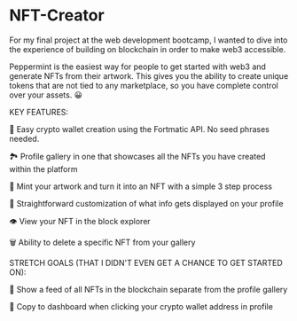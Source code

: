 # NFT-Creator

For my final project at the web development bootcamp, I wanted to dive into the experience of building on blockchain in order to make web3 accessible. 

Peppermint is the easiest way for people to get started with web3 and generate NFTs from their artwork. This gives you the ability to create unique tokens that are not tied to any marketplace, so you have complete control over your assets. 😀

KEY FEATURES:


🔑 Easy crypto wallet creation using the Fortmatic API. No seed phrases needed.

🏞 Profile gallery in one that showcases all the NFTs you have created within the platform 

💎 Mint your artwork and turn it into an NFT with a simple 3 step process

👤 Straightforward customization of what info gets displayed on your profile

👁 View your NFT in the block explorer

🗑 Ability to delete a specific NFT from your gallery 




STRETCH GOALS (THAT I DIDN'T EVEN GET A CHANCE TO GET STARTED ON):


🚀 Show a feed of all NFTs in the blockchain separate from the profile gallery

👤 Copy to dashboard when clicking your crypto wallet address in profile




